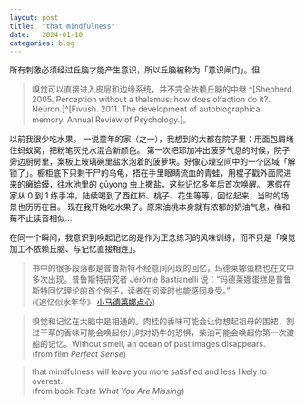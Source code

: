 ```yaml
---
layout: post
title:  "that mindfulness"
date:   2024-01-10
categories: blog
---
```


所有刺激必须经过丘脑才能产生意识，所以丘脑被称为「意识闸门」。但

> 嗅觉可以直接进入皮层和边缘系统，并不完全依赖丘脑的中继 ^[Shepherd. 2005. Perception without a thalamus: how does olfaction do it?. Neuron.]^[Fıvush. 2011. The development of autobiographical memory. Annual Review of Psychology.]。

以前我很少吃水果。
一说童年的家（之一），我想到的大都在院子里：用面包屑堵住蚂蚁窝，把粉笔灰兑水混合新颜色。
第一次把耶加冲出菠萝气息的时候，院子旁边厨房里，案板上玻璃碗里盐水泡着的菠萝块。好像心理空间中的一个区域「解锁了」。橱柜底下只剩干尸的乌龟，捂在手里眼睛流血的青蛙，用棍子戳外面爬进来的癞蛤蟆，往水池里的 gūyong 虫上撒盐，这些记忆多年后首次唤醒。
寒假在家从 0  到 1 练手冲，陆续喝到了西红柿、桃子、花生等等，回忆起来，当时的场景也历历在目。
现在我开始吃水果了。原来油桃本身就有浓郁的奶油气息，梅和莓不止读音相似…

在同一个瞬间，我意识到唤起记忆的是作为正念练习的风味训练，而不只是「嗅觉加工不依赖丘脑、与记忆直接相连」。

> 书中的很多段落都是普鲁斯特不经意间闪现的回忆，玛德莱娜蛋糕也在文中多次出现。普鲁斯特研究者 Jérôme Bastianelli 说：“玛德莱娜蛋糕是普鲁斯特回忆理论的首个例子，读者在阅读时也能感同身受。”    
> (《追忆似水年华》 [小马德莱娜点心](https://www.sohu.com/a/576937156_121124215))

> 嗅觉和记忆在大脑中是相通的。肉桂的香味可能会让你想起祖母的围裙，割过干草的香味可能会唤起你儿时对奶牛的恐惧，柴油可能会唤起你第一次渡船的记忆。Without smell, an ocean of past images disappears.   
(from film *Perfect Sense*)

> that mindfulness will leave you more satisfied and less likely to overeat.   
(from book *Taste What You Are Missing*)